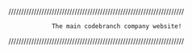 
/////////////////////////////////////////////////////////////////////

                The main codebranch company website!

/////////////////////////////////////////////////////////////////////